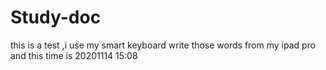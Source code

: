 # Study-doc 


this  is  a test ,i use my smart keyboard  write those words from my ipad pro  and this time is 20201114 15:08
